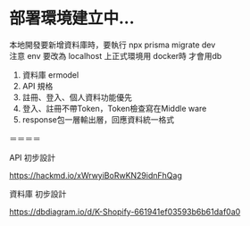 # 部署環境建立中...

本地開發要新增資料庫時，要執行 npx prisma migrate dev  
注意 env 要改為 localhost 上正式環境用 docker時 才會用db

1. 資料庫 ermodel
2. API 規格
3. 註冊、登入、個人資料功能優先
4. 登入、註冊不帶Token，Token檢查寫在Middle ware
5. response包一層輸出層，回應資料統一格式

＝＝＝＝

API 初步設計

https://hackmd.io/xWrwyiBoRwKN29idnFhQag

資料庫 初步設計

https://dbdiagram.io/d/K-Shopify-661941ef03593b6b61daf0a0
